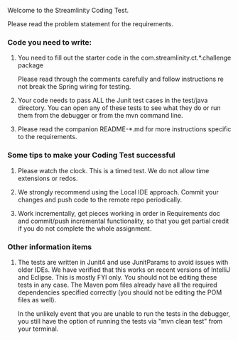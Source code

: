 Welcome to the Streamlinity Coding Test.

Please read the problem statement for the requirements.

### Code you need to write:

1. You need to fill out the starter code in the
   com.streamlinity.ct.*.challenge package
   
   Please read through the comments carefully and follow instructions re
   not break the Spring wiring for testing.
   
2.  Your code needs to pass ALL the Junit test cases in the test/java
    directory. You can open any of these tests to see what they do or
    run them from the debugger or from the mvn command line.
    
3.  Please read the companion README-*.md for more instructions specific
    to the requirements.
    
    
### Some tips to make your Coding Test successful

1. Please watch the clock. This is a timed test. We do not allow time
   extensions or redos.
   
2.  We strongly recommend using the Local IDE approach. Commit your
    changes and push code to the remote repo periodically.
    
3.  Work incrementally, get pieces working in order in Requirements doc
    and commit/push incremental functionality, so that you get partial
    credit if you do not complete the whole assignment.
    
### Other information items

1. The tests are written in Junit4 and use JunitParams to avoid issues
   with older IDEs. We have verified that this works on recent versions
   of IntelliJ and Eclipse. This is mostly FYI only. You should not be
   editing these tests in any case. The Maven pom files already have all
   the required dependencies specified correctly (you should not be
   editing the POM files as well).
   
   In the unlikely event that you are unable to run the tests in the
   debugger, you still have the option of running the tests via "mvn
   clean test" from your terminal.
   

   
 

